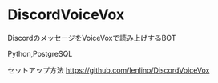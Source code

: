 # DiscordVoiceVox

DiscordのメッセージをVoiceVoxで読み上げするBOT

Python,PostgreSQL

セットアップ方法 https://github.com/lenlino/DiscordVoiceVox
